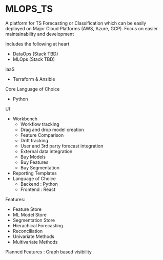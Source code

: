# MLOPS_TS

A platform for TS Forecasting or Classification which can be easily deployed on Major Cloud Platforms (AWS, Azure, GCP).
Focus on easier maintainability and development

Includes the following at heart
- DataOps (Stack TBD)
- MLOps (Stack TBD)

IaaS
- Terraform & Ansible

Core Language of Choice
 - Python

UI
  - Workbench
    - Workflow tracking
    - Drag and drop model creation
    - Feature Comparison
    - Drift tracking
    - User and 3rd party forecast integration
    - External data integration
    - Buy Models
    - Buy Features
    - Buy Segmentation
  - Reporting Templates
  - Language of Choice
      - Backend : Python
      - Frontend : React
    
Features:
  - Feature Store
  - ML Model Store
  - Segmentation Store
  - Hierachical Forecasting
  - Reconciliation
  - Univariate Methods
  - Multivariate Methods
  
Planned Features :
  Graph based visibility
